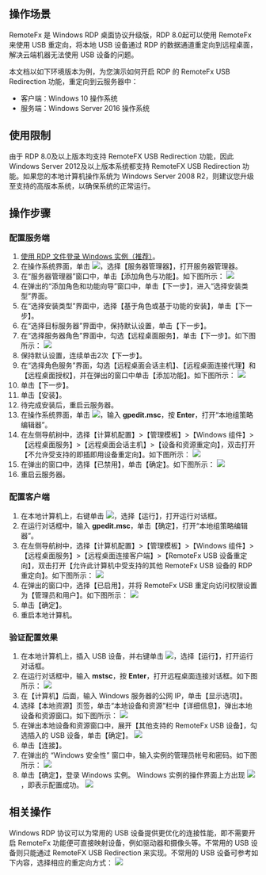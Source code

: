 ## 操作场景

RemoteFx 是 Windows RDP 桌面协议升级版，RDP 8.0起可以使用 RemoteFx 来使用 USB 重定向，将本地 USB 设备通过 RDP 的数据通道重定向到远程桌面，解决云端机器无法使用 USB 设备的问题。

本文档以如下环境版本为例，为您演示如何开启 RDP 的 RemoteFx USB Redirection 功能，重定向到云服务器中：
- 客户端：Windows 10 操作系统
- 服务端：Windows Server 2016 操作系统

## 使用限制

由于 RDP 8.0及以上版本均支持 RemoteFX USB Redirection 功能，因此 Windows Server 2012及以上版本系统都支持 RemoteFX USB Redirection 功能。如果您的本地计算机操作系统为 Windows Server 2008 R2，则建议您升级至支持的高版本系统，以确保系统的正常运行。

## 操作步骤

### 配置服务端

1. [使用 RDP 文件登录 Windows 实例（推荐）](https://intl.cloud.tencent.com/document/product/213/5435)。
2. 在操作系统界面，单击 <img src="https://main.qcloudimg.com/raw/ab9a3a22baf69f63a90a43476f12db94.png" style="margin: 0;"></img>，选择【服务器管理器】，打开服务器管理器。
3. 在“服务器管理器”窗口中，单击【添加角色与功能】。如下图所示：
![](https://main.qcloudimg.com/raw/4ee64b60cf2993013698c2f641ea8dc1.png)
4. 在弹出的“添加角色和功能向导”窗口中，单击【下一步】，进入“选择安装类型”界面。
5. 在“选择安装类型”界面中，选择【基于角色或基于功能的安装】，单击【下一步】。
6. 在“选择目标服务器”界面中，保持默认设置，单击【下一步】。
7. 在“选择服务器角色”界面中，勾选【远程桌面服务】，单击【下一步】。如下图所示：
![](https://main.qcloudimg.com/raw/76481a67eb8aa5b98e2e8a8de5895263.png)
8. 保持默认设置，连续单击2次【下一步】。
9. 在“选择角色服务”界面，勾选【远程桌面会话主机】、【远程桌面连接代理】和【远程桌面授权】，并在弹出的窗口中单击【添加功能】。如下图所示：
![](https://main.qcloudimg.com/raw/38d46bf2c391f82684c5c82c439df3ec.png)
10. 单击【下一步】。
11. 单击【安装】。
13. 待完成安装后，重启云服务器。
14. 在操作系统界面，单击 <img src="https://main.qcloudimg.com/raw/330624bafb194914948c8ebd9e47334d.png" style="margin: 0;"></img>，输入 **gpedit.msc**，按 **Enter**，打开“本地组策略编辑器”。
15. 在左侧导航树中，选择【计算机配置】>【管理模板】>【Windows 组件】>【远程桌面服务】>【远程桌面会话主机】>【设备和资源重定向】，双击打开【不允许受支持的即插即用设备重定向】。如下图所示：
![](https://main.qcloudimg.com/raw/9d62d199cb34482f6c80f3dddb47bb0e.png)
16. 在弹出的窗口中，选择【已禁用】，单击【确定】。如下图所示：
![](https://main.qcloudimg.com/raw/a76cf6ec239df644f6905eca7de3a2bd.png)
17. 重启云服务器。


### 配置客户端

1. 在本地计算机上，右键单击 <img src="https://main.qcloudimg.com/raw/6e36af2ceb4604b81de13cb42f30e859.png" style="margin: 0;"></img>，选择【运行】，打开运行对话框。
2. 在运行对话框中，输入 **gpedit.msc**，单击【确定】，打开“本地组策略编辑器”。
3. 在左侧导航树中，选择【计算机配置】>【管理模板】>【Windows 组件】>【远程桌面服务】>【远程桌面连接客户端】>【RemoteFx USB 设备重定向】，双击打开【允许此计算机中受支持的其他 RemoteFx USB 设备的 RDP 重定向】。如下图所示：
![](https://main.qcloudimg.com/raw/e65d8e43fcf5531c701d08e257daa20f.png)
4. 在弹出的窗口中，选择【已启用】，并将 RemoteFx USB 重定向访问权限设置为【管理员和用户】。如下图所示：
![](https://main.qcloudimg.com/raw/8fc197ed25e82d2f85ad32144b197a06.png)
5. 单击【确定】。
6. 重启本地计算机。

### 验证配置效果

1. 在本地计算机上，插入 USB 设备，并右键单击 <img src="https://main.qcloudimg.com/raw/6e36af2ceb4604b81de13cb42f30e859.png" style="margin: 0;"></img>，选择【运行】，打开运行对话框。
2. 在运行对话框中，输入 **mstsc**，按 **Enter**，打开远程桌面连接对话框。如下图所示：
![](https://main.qcloudimg.com/raw/5478a5d46f6825cdfe604600a1391f4d.png)
3. 在【计算机】后面，输入 Windows 服务器的公网 IP，单击【显示选项】。
4. 选择【本地资源】页签，单击“本地设备和资源”栏中【详细信息】，弹出本地设备和资源窗口。如下图所示：
![](https://main.qcloudimg.com/raw/f9c676bba12a01e029d727d9771faa38.png)
5. 在弹出本地设备和资源窗口中，展开【其他支持的 RemoteFx USB 设备】，勾选插入的 USB 设备，单击【确定】。
![](https://main.qcloudimg.com/raw/681b010102c112bd99309c2c325d53c2.png)
6. 单击【连接】。
7. 在弹出的 “Windows 安全性” 窗口中，输入实例的管理员帐号和密码。如下图所示：
![](https://main.qcloudimg.com/raw/f87c5e1240ce07fe0ac28b48d88e61fd.png)
8. 单击【确定】，登录 Windows 实例。
Windows 实例的操作界面上方出现 <img src="https://main.qcloudimg.com/raw/73fe2b3cfa740517e44e4596a222840a.png" style="margin: 0;"></img>，即表示配置成功。
![](https://main.qcloudimg.com/raw/af5b70150d4032a29e1ded2db75858b6.png)


## 相关操作

Windows RDP 协议可以为常用的 USB 设备提供更优化的连接性能，即不需要开启 RemoteFx 功能便可直接映射设备，例如驱动器和摄像头等。不常用的 USB 设备则只能通过 RemoteFX USB Redirection 来实现。不常用的 USB 设备可参考如下内容，选择相应的重定向方式：
![](https://main.qcloudimg.com/raw/715de06c08753eefe6e4ff5cc3bca270.png)

